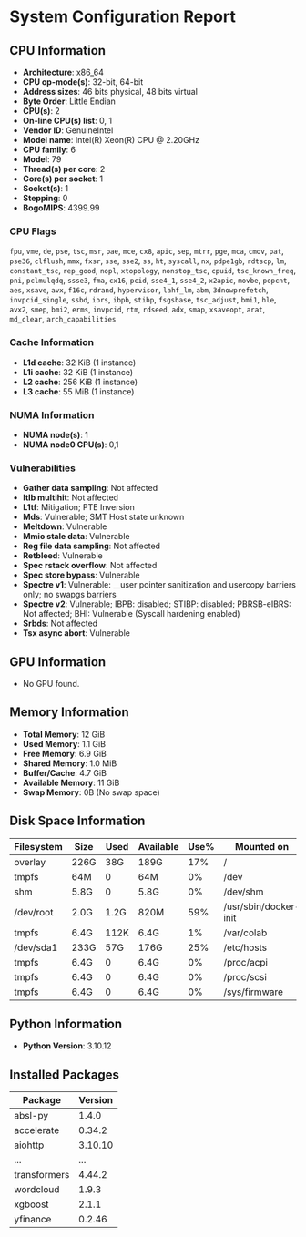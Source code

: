 # System Configuration Report

## CPU Information
- **Architecture**: x86_64
- **CPU op-mode(s)**: 32-bit, 64-bit
- **Address sizes**: 46 bits physical, 48 bits virtual
- **Byte Order**: Little Endian
- **CPU(s)**: 2
- **On-line CPU(s) list**: 0, 1
- **Vendor ID**: GenuineIntel
- **Model name**: Intel(R) Xeon(R) CPU @ 2.20GHz
- **CPU family**: 6
- **Model**: 79
- **Thread(s) per core**: 2
- **Core(s) per socket**: 1
- **Socket(s)**: 1
- **Stepping**: 0
- **BogoMIPS**: 4399.99

### CPU Flags
`fpu`, `vme`, `de`, `pse`, `tsc`, `msr`, `pae`, `mce`, `cx8`, `apic`, `sep`, `mtrr`, `pge`, `mca`, `cmov`, `pat`, `pse36`, `clflush`, `mmx`, `fxsr`, `sse`, `sse2`, `ss`, `ht`, `syscall`, `nx`, `pdpe1gb`, `rdtscp`, `lm`, `constant_tsc`, `rep_good`, `nopl`, `xtopology`, `nonstop_tsc`, `cpuid`, `tsc_known_freq`, `pni`, `pclmulqdq`, `ssse3`, `fma`, `cx16`, `pcid`, `sse4_1`, `sse4_2`, `x2apic`, `movbe`, `popcnt`, `aes`, `xsave`, `avx`, `f16c`, `rdrand`, `hypervisor`, `lahf_lm`, `abm`, `3dnowprefetch`, `invpcid_single`, `ssbd`, `ibrs`, `ibpb`, `stibp`, `fsgsbase`, `tsc_adjust`, `bmi1`, `hle`, `avx2`, `smep`, `bmi2`, `erms`, `invpcid`, `rtm`, `rdseed`, `adx`, `smap`, `xsaveopt`, `arat`, `md_clear`, `arch_capabilities`

### Cache Information
- **L1d cache**: 32 KiB (1 instance)
- **L1i cache**: 32 KiB (1 instance)
- **L2 cache**: 256 KiB (1 instance)
- **L3 cache**: 55 MiB (1 instance)

### NUMA Information
- **NUMA node(s)**: 1
- **NUMA node0 CPU(s)**: 0,1

### Vulnerabilities
- **Gather data sampling**: Not affected
- **Itlb multihit**: Not affected
- **L1tf**: Mitigation; PTE Inversion
- **Mds**: Vulnerable; SMT Host state unknown
- **Meltdown**: Vulnerable
- **Mmio stale data**: Vulnerable
- **Reg file data sampling**: Not affected
- **Retbleed**: Vulnerable
- **Spec rstack overflow**: Not affected
- **Spec store bypass**: Vulnerable
- **Spectre v1**: Vulnerable: __user pointer sanitization and usercopy barriers only; no swapgs barriers
- **Spectre v2**: Vulnerable; IBPB: disabled; STIBP: disabled; PBRSB-eIBRS: Not affected; BHI: Vulnerable (Syscall hardening enabled)
- **Srbds**: Not affected
- **Tsx async abort**: Vulnerable

## GPU Information
- No GPU found.

## Memory Information
- **Total Memory**: 12 GiB
- **Used Memory**: 1.1 GiB
- **Free Memory**: 6.9 GiB
- **Shared Memory**: 1.0 MiB
- **Buffer/Cache**: 4.7 GiB
- **Available Memory**: 11 GiB
- **Swap Memory**: 0B (No swap space)

## Disk Space Information
| Filesystem      | Size | Used | Available | Use% | Mounted on              |
|-----------------|------|------|-----------|------|-------------------------|
| overlay         | 226G | 38G  | 189G      | 17%  | /                       |
| tmpfs           | 64M  | 0    | 64M       | 0%   | /dev                    |
| shm             | 5.8G | 0    | 5.8G      | 0%   | /dev/shm                |
| /dev/root       | 2.0G | 1.2G | 820M      | 59%  | /usr/sbin/docker-init   |
| tmpfs           | 6.4G | 112K | 6.4G      | 1%   | /var/colab              |
| /dev/sda1       | 233G | 57G  | 176G      | 25%  | /etc/hosts              |
| tmpfs           | 6.4G | 0    | 6.4G      | 0%   | /proc/acpi              |
| tmpfs           | 6.4G | 0    | 6.4G      | 0%   | /proc/scsi              |
| tmpfs           | 6.4G | 0    | 6.4G      | 0%   | /sys/firmware           |

## Python Information
- **Python Version**: 3.10.12

## Installed Packages
| Package          | Version   |
|------------------|-----------|
| absl-py          | 1.4.0     |
| accelerate       | 0.34.2    |
| aiohttp          | 3.10.10   |
| ...              | ...       |
| transformers     | 4.44.2    |
| wordcloud        | 1.9.3     |
| xgboost          | 2.1.1     |
| yfinance         | 0.2.46    |
